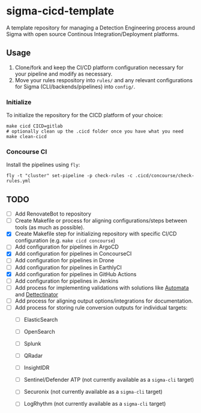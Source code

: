 # sigma-cicd-template
A template repository for managing a Detection Engineering process around Sigma with open source Continous Integration/Deployment platforms.

## Usage
1) Clone/fork and keep the CI/CD platform configuration necessary for your pipeline and modify as necessary.
2) Move your rules respository into `rules/` and any relevant configurations for Sigma (CLI/backends/pipelines) into `config/`.

### Initialize
To initialize the repository for the CICD platform of your choice:

```shell
make cicd CICD=gitlab
# optionally clean up the .cicd folder once you have what you need
make clean-cicd
```

### Concourse CI
Install the pipelines using `fly`:

```shell
fly -t "cluster" set-pipeline -p check-rules -c .cicd/concourse/check-rules.yml
```

## TODO
- [ ] Add RenovateBot to repository
- [ ] Create Makefile or process for aligning configurations/steps between tools (as much as possible).
- [x] Create Makefile step for initializing repository with specific CI/CD configuration (e.g. `make cicd concourse`)
- [ ] Add configuration for pipelines in ArgoCD
- [x] Add configuration for pipelines in ConcourseCI
- [ ] Add configuration for pipelines in Drone
- [ ] Add configuration for pipelines in EarthlyCI
- [x] Add configuration for pipelines in GitHub Actions
- [ ] Add configuration for pipelines in Jenkins
- [ ] Add process for implementing validations with solutions like [Automata](https://github.com/3CORESec/Automata) and [Dettectinator](https://github.com/siriussecurity/dettectinator)
- [ ] Add process for aligning output options/integrations for documentation.
- [ ] Add process for storing rule conversion outputs for individual targets:
  - [ ] ElasticSearch
  - [ ] OpenSearch
  - [ ] Splunk
  - [ ] QRadar
  - [ ] InsightIDR
  - [ ] Sentinel/Defender ATP (not currently available as a `sigma-cli` target)
  - [ ] Securonix (not currently available as a `sigma-cli` target)
  - [ ] LogRhythm (not currently available as a `sigma-cli` target)

